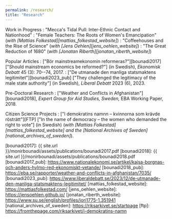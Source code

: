 ```yaml
---
permalink: /research/
title: "Research"
---
```


Work in Progress
  : "Mecca's Tidal Pull: Inter-Ethnic Contact and Nationhood"
  : "Female Teachers: The Roots of Women's Emancipation" (*with [Mattias Folkestad][mattias_folkestad_website]*)
  : "Coffeehouses and the Rise of Science" (*with [Jens Oehlen][jens_oehlen_website]*)
  : "The Great Reduction of 1680" (*with [Jonatan Riberth][jonatan_riberth_website]*)

Popular Articles
  : ["Bör mainstreamekonomin reformeras?"][bounadi2017] ["Should mainstream economics be reformed?"] (in Swedish), *Ekonomisk Debatt* 45 (3): 70--74, 2017.
  : ["De utmanade den manliga statsmaktens legitimitet"][bounadi2023_pub] ["They challenged the legitimacy of the male state authority"] (in Swedish), *Liberal Debatt* 2023 (6), 2023.
  
Pre-Doctoral Research
  : ["Weather and Conflicts in Afghanistan"][bounadi2018], *Expert Group for Aid Studies, Sweden,* EBA Working Paper, 2018.
  
Citizen Science Projects
  : ["I demokratins namnn – kvinnorna som krävde rösträtt"][FTP] ["In the name of democracy – the women who demanded the right to vote"] (in Swedish) (*with [Mattias Folkestad][mattias_folkestad_website] and the [National Archives of Sweden][national_archives_of_sweden]*). 
  
[bounadi2017]: {{ site.url }}/monirbounadi/assets/publications/bounadi2017.pdf
[bounadi2018]: {{ site.url }}/monirbounadi/assets/publications/bounadi2018.pdf
[bounadi2017_pub]: https://www.nationalekonomi.se/artikel/kajsa-borgnas-och-anders-hylmo-red-ekonomiskt-vetande/
[bounadi2018_pub]: https://eba.se/rapporter/weather-and-conflicts-in-afghanistan/7035/
[bounadi2023_pub]: https://www.liberaldebatt.se/2023/12/de-utmanade-den-manliga-statsmaktens-legitimitet/
[mattias_folkestad_website]: https://mattiasfolkestad.com/
[jens_oehlen_website]: https://jensoehlen.github.io/
[jonatan_riberth_website]: https://www.su.se/english/profiles/jori1775-1.351941
[national_archives_of_sweden]: https://riksarkivet.se/startpage
[ftp]: https://fromthepage.com/riksarkivet/i-demokratins-namn
